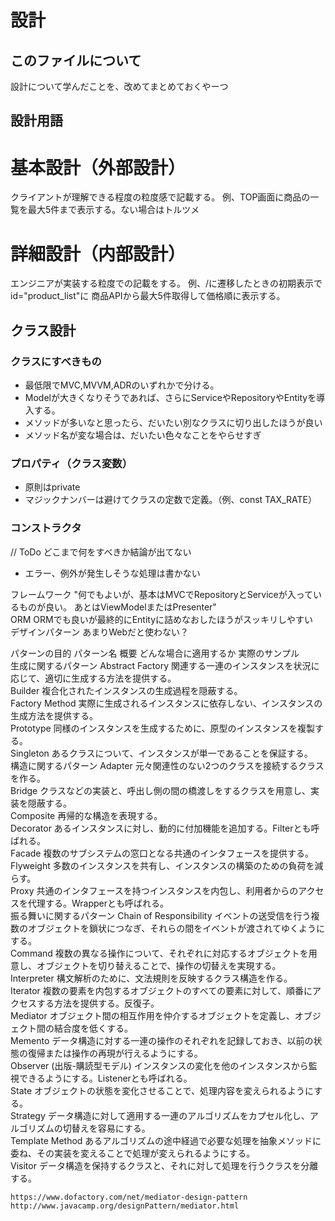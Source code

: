# 設計
## このファイルについて
設計について学んだことを、改めてまとめておくやーつ

## 設計用語
# 基本設計（外部設計）
クライアントが理解できる程度の粒度感で記載する。
例、TOP画面に商品の一覧を最大5件まで表示する。ない場合はトルツメ

# 詳細設計（内部設計）
エンジニアが実装する粒度での記載をする。
例、/に遷移したときの初期表示で id="product_list"に 商品APIから最大5件取得して価格順に表示する。


## クラス設計
### クラスにすべきもの
* 最低限でMVC,MVVM,ADRのいずれかで分ける。
* Modelが大きくなりそうであれば、さらにServiceやRepositoryやEntityを導入する。
* メソッドが多いなと思ったら、だいたい別なクラスに切り出したほうが良い
* メソッド名が変な場合は、だいたい色々なことをやらせすぎ

### プロパティ（クラス変数）
* 原則はprivate
* マジックナンバーは避けてクラスの定数で定義。（例、const TAX_RATE）

### コンストラクタ
// ToDo どこまで何をすべきか結論が出てない 
* エラー、例外が発生しそうな処理は書かない


フレームワーク	"何でもよいが、基本はMVCでRepositoryとServiceが入っているものが良い。
あとはViewModelまたはPresenter"																								
ORM	ORMでも良いが最終的にEntityに詰めなおしたほうがスッキリしやすい																								
デザインパターン	あまりWebだと使わない？																								
																									
																									
																									
																									
																									
																									
パターンの目的	パターン名	概要	どんな場合に適用するか	実際のサンプル																					
生成に関するパターン	Abstract Factory	関連する一連のインスタンスを状況に応じて、適切に生成する方法を提供する。																							
	Builder	複合化されたインスタンスの生成過程を隠蔽する。																							
	Factory Method	実際に生成されるインスタンスに依存しない、インスタンスの生成方法を提供する。																							
	Prototype	同様のインスタンスを生成するために、原型のインスタンスを複製する。																							
	Singleton	あるクラスについて、インスタンスが単一であることを保証する。																							
構造に関するパターン	Adapter	元々関連性のない2つのクラスを接続するクラスを作る。																							
	Bridge	クラスなどの実装と、呼出し側の間の橋渡しをするクラスを用意し、実装を隠蔽する。																							
	Composite	再帰的な構造を表現する。																							
	Decorator	あるインスタンスに対し、動的に付加機能を追加する。Filterとも呼ばれる。																							
	Facade	複数のサブシステムの窓口となる共通のインタフェースを提供する。																							
	Flyweight	多数のインスタンスを共有し、インスタンスの構築のための負荷を減らす。																							
	Proxy	共通のインタフェースを持つインスタンスを内包し、利用者からのアクセスを代理する。Wrapperとも呼ばれる。																							
振る舞いに関するパターン	Chain of Responsibility	イベントの送受信を行う複数のオブジェクトを鎖状につなぎ、それらの間をイベントが渡されてゆくようにする。																							
	Command	複数の異なる操作について、それぞれに対応するオブジェクトを用意し、オブジェクトを切り替えることで、操作の切替えを実現する。																							
	Interpreter	構文解析のために、文法規則を反映するクラス構造を作る。																							
	Iterator	複数の要素を内包するオブジェクトのすべての要素に対して、順番にアクセスする方法を提供する。反復子。																							
	Mediator	オブジェクト間の相互作用を仲介するオブジェクトを定義し、オブジェクト間の結合度を低くする。																							
	Memento	データ構造に対する一連の操作のそれぞれを記録しておき、以前の状態の復帰または操作の再現が行えるようにする。																							
	Observer (出版-購読型モデル)	インスタンスの変化を他のインスタンスから監視できるようにする。Listenerとも呼ばれる。																							
	State	オブジェクトの状態を変化させることで、処理内容を変えられるようにする。																							
	Strategy	データ構造に対して適用する一連のアルゴリズムをカプセル化し、アルゴリズムの切替えを容易にする。																							
	Template Method	あるアルゴリズムの途中経過で必要な処理を抽象メソッドに委ね、その実装を変えることで処理が変えられるようにする。																							
	Visitor	データ構造を保持するクラスと、それに対して処理を行うクラスを分離する。																							
																									
	https://www.dofactory.com/net/mediator-design-pattern																								
	http://www.javacamp.org/designPattern/mediator.html																								
																									
																									
																									
																									
													